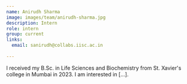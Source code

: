 ```yaml
---
name: Anirudh Sharma
image: images/team/anirudh-sharma.jpg
description: Intern
role: intern
group: current
links:
  email: sanirudh@collabs.iisc.ac.in
  
---
```


I received my B.Sc. in Life Sciences and Biochemistry from St. Xavier's college in Mumbai in 2023. I am interested in [...].